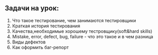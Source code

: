## Задачи на урок:


1. Что такое тестирование, чем занимаются тестировщики
2. Краткая история тестирования
3. Качества,необходимые хорошему тестровщику(soft&hard skills)
4. Mistake, error, defect, bug, failure - что это такое и в чем разница
5. Виды дефектов
6. Как оформить баг-репорт


